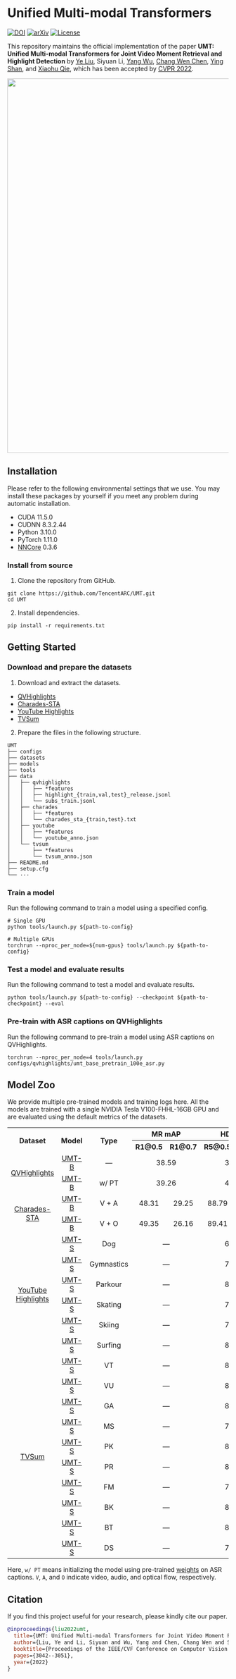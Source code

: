 # Unified Multi-modal Transformers

[![DOI](https://badgen.net/badge/DOI/10.1109%2FCVPR52688.2022.00305/blue?cache=300)](https://doi.org/10.1109/CVPR52688.2022.00305)
[![arXiv](https://badgen.net/badge/arXiv/2203.12745/red?cache=300)](https://arxiv.org/abs/2203.12745)
[![License](https://badgen.net/badge/License/BSD%203-Clause%20License?color=cyan&cache=300)](https://github.com/TencentARC/UMT/blob/main/LICENSE)

This repository maintains the official implementation of the paper **UMT: Unified Multi-modal Transformers for Joint Video Moment Retrieval and Highlight Detection** by [Ye Liu](https://yeliu.dev/), Siyuan Li, [Yang Wu](https://scholar.google.com/citations?user=vwOQ-UIAAAAJ), [Chang Wen Chen](https://web.comp.polyu.edu.hk/chencw/), [Ying Shan](https://scholar.google.com/citations?user=4oXBp9UAAAAJ), and [Xiaohu Qie](https://scholar.google.com/citations?user=mk-F69UAAAAJ), which has been accepted by [CVPR 2022](https://cvpr2022.thecvf.com/).

<p align="center"><img width="850" src="https://raw.githubusercontent.com/TencentARC/UMT/main/.github/model.svg"></p>

## Installation

Please refer to the following environmental settings that we use. You may install these packages by yourself if you meet any problem during automatic installation.

- CUDA 11.5.0
- CUDNN 8.3.2.44
- Python 3.10.0
- PyTorch 1.11.0
- [NNCore](https://github.com/yeliudev/nncore) 0.3.6

### Install from source

1. Clone the repository from GitHub.

```
git clone https://github.com/TencentARC/UMT.git
cd UMT
```

2. Install dependencies.

```
pip install -r requirements.txt
```

## Getting Started

### Download and prepare the datasets

1. Download and extract the datasets.

- [QVHighlights](https://connectpolyu-my.sharepoint.com/:u:/g/personal/21039533r_connect_polyu_hk/EVyfPQmNEfxCpvWO3Lp-6NkBld4GHGH8sPj1ZVkx4ScKNg?e=LRS0gQ)
- [Charades-STA](https://connectpolyu-my.sharepoint.com/:u:/g/personal/21039533r_connect_polyu_hk/EXq0dTx1exhBimH1S4JDqtoBt2hj2gC3tazWHMMaBDNK8Q?e=9pIeav)
- [YouTube Highlights](https://connectpolyu-my.sharepoint.com/:u:/g/personal/21039533r_connect_polyu_hk/EWv-_88eTGZJr0VwUp51NbABbcQe8BBM4VWOipghje79aQ?e=MbJpgn)
- [TVSum](https://connectpolyu-my.sharepoint.com/:u:/g/personal/21039533r_connect_polyu_hk/ESH3Wx6l-kBGmRvf2dfplesBaq4SJp9SxKyYypEO7UKVOA?e=1Naroo)

2. Prepare the files in the following structure.

```
UMT
├── configs
├── datasets
├── models
├── tools
├── data
│   ├── qvhighlights
│   │   ├── *features
│   │   ├── highlight_{train,val,test}_release.jsonl
│   │   └── subs_train.jsonl
│   ├── charades
│   │   ├── *features
│   │   └── charades_sta_{train,test}.txt
│   ├── youtube
│   │   ├── *features
│   │   └── youtube_anno.json
│   └── tvsum
│       ├── *features
│       └── tvsum_anno.json
├── README.md
├── setup.cfg
└── ···
```

### Train a model

Run the following command to train a model using a specified config.

```shell
# Single GPU
python tools/launch.py ${path-to-config}

# Multiple GPUs
torchrun --nproc_per_node=${num-gpus} tools/launch.py ${path-to-config}
```

### Test a model and evaluate results

Run the following command to test a model and evaluate results.

```
python tools/launch.py ${path-to-config} --checkpoint ${path-to-checkpoint} --eval
```

### Pre-train with ASR captions on QVHighlights

Run the following command to pre-train a model using ASR captions on QVHighlights.

```
torchrun --nproc_per_node=4 tools/launch.py configs/qvhighlights/umt_base_pretrain_100e_asr.py
```

## Model Zoo

We provide multiple pre-trained models and training logs here. All the models are trained with a single NVIDIA Tesla V100-FHHL-16GB GPU and are evaluated using the default metrics of the datasets.

<table>
  <tr>
    <th rowspan="2">Dataset</th>
    <th rowspan="2">Model</th>
    <th rowspan="2">Type</th>
    <th colspan="2">MR mAP</th>
    <th colspan="2">HD mAP</th>
    <th rowspan="2">Download</th>
  </tr>
  <tr>
    <th>R1@0.5</th>
    <th>R1@0.7</th>
    <th>R5@0.5</th>
    <th>R5@0.7</th>
  </tr>
  <tr>
    <td align="center" rowspan="2">
      <a href="https://arxiv.org/abs/2107.09609">QVHighlights</a>
    </td>
    <td align="center">
      <a href="https://github.com/TencentARC/UMT/configs/qvhighlights/umt_base_200e_qvhighlights.py">UMT-B</a>
    </td>
    <td align="center">—</td>
    <td align="center" colspan="2">38.59</td>
    <td align="center" colspan="2">39.85</td>
    <td align="center">
      <a href="https://dl.catcatdev.com/umt/umt_base_200e_qvhighlights-9a13c673.pth">model</a> |
      <a href="https://dl.catcatdev.com/umt/umt_base_200e_qvhighlights.json">metrics</a>
    </td>
  </tr>
  <tr>
    <td align="center">
      <a href="https://github.com/TencentARC/UMT/configs/qvhighlights/umt_base_200e_qvhighlights.py">UMT-B</a>
    </td>
    <td align="center">w/ PT</td>
    <td align="center" colspan="2">39.26</td>
    <td align="center" colspan="2">40.10</td>
    <td align="center">
      <a href="https://dl.catcatdev.com/umt/umt_base_finetune_200e_qvhighlights-d674a657.pth">model</a> |
      <a href="https://dl.catcatdev.com/umt/umt_base_finetune_200e_qvhighlights.json">metrics</a>
    </td>
  </tr>
  <tr>
    <td align="center" rowspan="2">
      <a href="https://arxiv.org/abs/1705.02101">Charades-STA</a>
    </td>
    <td align="center">
      <a href="https://github.com/TencentARC/UMT/configs/charades/umt_base_va_100e_charades.py">UMT-B</a>
    </td>
    <td align="center">V + A</td>
    <td align="center">48.31</td>
    <td align="center">29.25</td>
    <td align="center">88.79</td>
    <td align="center">56.08</td>
    <td align="center">
      <a href="https://dl.catcatdev.com/umt/umt_base_va_100e_charades-b51a65aa.pth">model</a> |
      <a href="https://dl.catcatdev.com/umt/umt_base_va_100e_charades.json">metrics</a>
    </td>
  </tr>
  <tr>
    <td align="center">
      <a href="https://github.com/TencentARC/UMT/configs/charades/umt_base_vo_100e_charades.py">UMT-B</a>
    </td>
    <td align="center">V + O</td>
    <td align="center">49.35</td>
    <td align="center">26.16</td>
    <td align="center">89.41</td>
    <td align="center">54.95</td>
    <td align="center">
      <a href="https://dl.catcatdev.com/umt/umt_base_vo_100e_charades-39ec9829.pth">model</a> |
      <a href="https://dl.catcatdev.com/umt/umt_base_vo_100e_charades.json">metrics</a>
    </td>
  </tr>
  <tr>
    <td align="center" rowspan="6">
      <a href="https://doi.org/10.1007/978-3-319-10590-1_51">YouTube<br>Highlights</a>
    </td>
    <td align="center">
      <a href="https://github.com/TencentARC/UMT/configs/youtube/umt_small_100e_youtube_dog.py">UMT-S</a>
    </td>
    <td align="center">Dog</td>
    <td align="center" colspan="2">—</td>
    <td align="center" colspan="2">65.93</td>
    <td align="center">
      <a href="https://dl.catcatdev.com/umt/umt_small_100e_youtube_dog-90f2189e.pth">model</a> |
      <a href="https://dl.catcatdev.com/umt/umt_small_100e_youtube_dog.json">metrics</a>
    </td>
  </tr>
  <tr>
    <td align="center">
      <a href="https://github.com/TencentARC/UMT/configs/youtube/umt_small_100e_youtube_gym.py">UMT-S</a>
    </td>
    <td align="center">Gymnastics</td>
    <td align="center" colspan="2">—</td>
    <td align="center" colspan="2">75.20</td>
    <td align="center">
      <a href="https://dl.catcatdev.com/umt/umt_small_100e_youtube_gym-fe749774.pth">model</a> |
      <a href="https://dl.catcatdev.com/umt/umt_small_100e_youtube_gym.json">metrics</a>
    </td>
  </tr>
  <tr>
    <td align="center">
      <a href="https://github.com/TencentARC/UMT/configs/youtube/umt_small_100e_youtube_par.py">UMT-S</a>
    </td>
    <td align="center">Parkour</td>
    <td align="center" colspan="2">—</td>
    <td align="center" colspan="2">81.64</td>
    <td align="center">
      <a href="https://dl.catcatdev.com/umt/umt_small_100e_youtube_par-4d8a9e8b.pth">model</a> |
      <a href="https://dl.catcatdev.com/umt/umt_small_100e_youtube_par.json">metrics</a>
    </td>
  </tr>
  <tr>
    <td align="center">
      <a href="https://github.com/TencentARC/UMT/configs/youtube/umt_small_100e_youtube_ska.py">UMT-S</a>
    </td>
    <td align="center">Skating</td>
    <td align="center" colspan="2">—</td>
    <td align="center" colspan="2">71.81</td>
    <td align="center">
      <a href="https://dl.catcatdev.com/umt/umt_small_100e_youtube_ska-f12710a8.pth">model</a> |
      <a href="https://dl.catcatdev.com/umt/umt_small_100e_youtube_ska.json">metrics</a>
    </td>
  </tr>
  <tr>
    <td align="center">
      <a href="https://github.com/TencentARC/UMT/configs/youtube/umt_small_100e_youtube_ski.py">UMT-S</a>
    </td>
    <td align="center">Skiing</td>
    <td align="center" colspan="2">—</td>
    <td align="center" colspan="2">72.27</td>
    <td align="center">
      <a href="https://dl.catcatdev.com/umt/umt_small_100e_youtube_ski-1ca38d91.pth">model</a> |
      <a href="https://dl.catcatdev.com/umt/umt_small_100e_youtube_ski.json">metrics</a>
    </td>
  </tr>
  <tr>
    <td align="center">
      <a href="https://github.com/TencentARC/UMT/configs/youtube/umt_small_100e_youtube_sur.py">UMT-S</a>
    </td>
    <td align="center">Surfing</td>
    <td align="center" colspan="2">—</td>
    <td align="center" colspan="2">82.71</td>
    <td align="center">
      <a href="https://dl.catcatdev.com/umt/umt_small_100e_youtube_sur-9be4b575.pth">model</a> |
      <a href="https://dl.catcatdev.com/umt/umt_small_100e_youtube_sur.json">metrics</a>
    </td>
  </tr>
  <tr>
    <td align="center" rowspan="10">
      <a href="https://doi.org/10.1109/cvpr.2015.7299154">TVSum</a>
    </td>
    <td align="center">
      <a href="https://github.com/TencentARC/UMT/configs/tvsum/umt_small_500e_tvsum_vt.py">UMT-S</a>
    </td>
    <td align="center">VT</td>
    <td align="center" colspan="2">—</td>
    <td align="center" colspan="2">87.54</td>
    <td align="center">
      <a href="https://dl.catcatdev.com/umt/umt_small_500e_tvsum_vt-3eff6e1b.pth">model</a> |
      <a href="https://dl.catcatdev.com/umt/umt_small_500e_tvsum_vt.json">metrics</a>
    </td>
  </tr>
  <tr>
    <td align="center">
      <a href="https://github.com/TencentARC/UMT/configs/tvsum/umt_small_500e_tvsum_vu.py">UMT-S</a>
    </td>
    <td align="center">VU</td>
    <td align="center" colspan="2">—</td>
    <td align="center" colspan="2">81.51</td>
    <td align="center">
      <a href="https://dl.catcatdev.com/umt/umt_small_500e_tvsum_vu-ea40b5ee.pth">model</a> |
      <a href="https://dl.catcatdev.com/umt/umt_small_500e_tvsum_vu.json">metrics</a>
    </td>
  </tr>
  <tr>
    <td align="center">
      <a href="https://github.com/TencentARC/UMT/configs/tvsum/umt_small_500e_tvsum_ga.py">UMT-S</a>
    </td>
    <td align="center">GA</td>
    <td align="center" colspan="2">—</td>
    <td align="center" colspan="2">88.22</td>
    <td align="center">
      <a href="https://dl.catcatdev.com/umt/umt_small_500e_tvsum_ga-7217ee96.pth">model</a> |
      <a href="https://dl.catcatdev.com/umt/umt_small_500e_tvsum_ga.json">metrics</a>
    </td>
  </tr>
  <tr>
    <td align="center">
      <a href="https://github.com/TencentARC/UMT/configs/tvsum/umt_small_500e_tvsum_ms.py">UMT-S</a>
    </td>
    <td align="center">MS</td>
    <td align="center" colspan="2">—</td>
    <td align="center" colspan="2">78.81</td>
    <td align="center">
      <a href="https://dl.catcatdev.com/umt/umt_small_500e_tvsum_ms-a41636ac.pth">model</a> |
      <a href="https://dl.catcatdev.com/umt/umt_small_500e_tvsum_ms.json">metrics</a>
    </td>
  </tr>
  <tr>
    <td align="center">
      <a href="https://github.com/TencentARC/UMT/configs/tvsum/umt_small_500e_tvsum_pk.py">UMT-S</a>
    </td>
    <td align="center">PK</td>
    <td align="center" colspan="2">—</td>
    <td align="center" colspan="2">81.42</td>
    <td align="center">
      <a href="https://dl.catcatdev.com/umt/umt_small_500e_tvsum_pk-4ea24b6c.pth">model</a> |
      <a href="https://dl.catcatdev.com/umt/umt_small_500e_tvsum_pk.json">metrics</a>
    </td>
  </tr>
  <tr>
    <td align="center">
      <a href="https://github.com/TencentARC/UMT/configs/tvsum/umt_small_500e_tvsum_pr.py">UMT-S</a>
    </td>
    <td align="center">PR</td>
    <td align="center" colspan="2">—</td>
    <td align="center" colspan="2">86.96</td>
    <td align="center">
      <a href="https://dl.catcatdev.com/umt/umt_small_500e_tvsum_pr-815f527a.pth">model</a> |
      <a href="https://dl.catcatdev.com/umt/umt_small_500e_tvsum_pr.json">metrics</a>
    </td>
  </tr>
  <tr>
    <td align="center">
      <a href="https://github.com/TencentARC/UMT/configs/tvsum/umt_small_500e_tvsum_fm.py">UMT-S</a>
    </td>
    <td align="center">FM</td>
    <td align="center" colspan="2">—</td>
    <td align="center" colspan="2">75.96</td>
    <td align="center">
      <a href="https://dl.catcatdev.com/umt/umt_small_500e_tvsum_fm-cf6ebb1d.pth">model</a> |
      <a href="https://dl.catcatdev.com/umt/umt_small_500e_tvsum_fm.json">metrics</a>
    </td>
  </tr>
  <tr>
    <td align="center">
      <a href="https://github.com/TencentARC/UMT/configs/tvsum/umt_small_500e_tvsum_bk.py">UMT-S</a>
    </td>
    <td align="center">BK</td>
    <td align="center" colspan="2">—</td>
    <td align="center" colspan="2">86.89</td>
    <td align="center">
      <a href="https://dl.catcatdev.com/umt/umt_small_500e_tvsum_bk-12c75dff.pth">model</a> |
      <a href="https://dl.catcatdev.com/umt/umt_small_500e_tvsum_bk.json">metrics</a>
    </td>
  </tr>
  <tr>
    <td align="center">
      <a href="https://github.com/TencentARC/UMT/configs/tvsum/umt_small_500e_tvsum_bt.py">UMT-S</a>
    </td>
    <td align="center">BT</td>
    <td align="center" colspan="2">—</td>
    <td align="center" colspan="2">84.42</td>
    <td align="center">
      <a href="https://dl.catcatdev.com/umt/umt_small_500e_tvsum_bt-3b666738.pth">model</a> |
      <a href="https://dl.catcatdev.com/umt/umt_small_500e_tvsum_bt.json">metrics</a>
    </td>
  </tr>
  <tr>
    <td align="center">
      <a href="https://github.com/TencentARC/UMT/configs/tvsum/umt_small_500e_tvsum_ds.py">UMT-S</a>
    </td>
    <td align="center">DS</td>
    <td align="center" colspan="2">—</td>
    <td align="center" colspan="2">79.63</td>
    <td align="center">
      <a href="https://dl.catcatdev.com/umt/umt_small_500e_tvsum_ds-55549243.pth">model</a> |
      <a href="https://dl.catcatdev.com/umt/umt_small_500e_tvsum_ds.json">metrics</a>
    </td>
  </tr>
</table>

Here, `w/ PT` means initializing the model using pre-trained [weights](https://dl.catcatdev.com/umt/umt_base_pretrain_100e_asr-ebae4090.pth) on ASR captions. `V`, `A`, and `O` indicate video, audio, and optical flow, respectively.

## Citation

If you find this project useful for your research, please kindly cite our paper.

```bibtex
@inproceedings{liu2022umt,
  title={UMT: Unified Multi-modal Transformers for Joint Video Moment Retrieval and Highlight Detection},
  author={Liu, Ye and Li, Siyuan and Wu, Yang and Chen, Chang Wen and Shan, Ying and Qie, Xiaohu},
  booktitle={Proceedings of the IEEE/CVF Conference on Computer Vision and Pattern Recognition (CVPR)},
  pages={3042--3051},
  year={2022}
}
```

